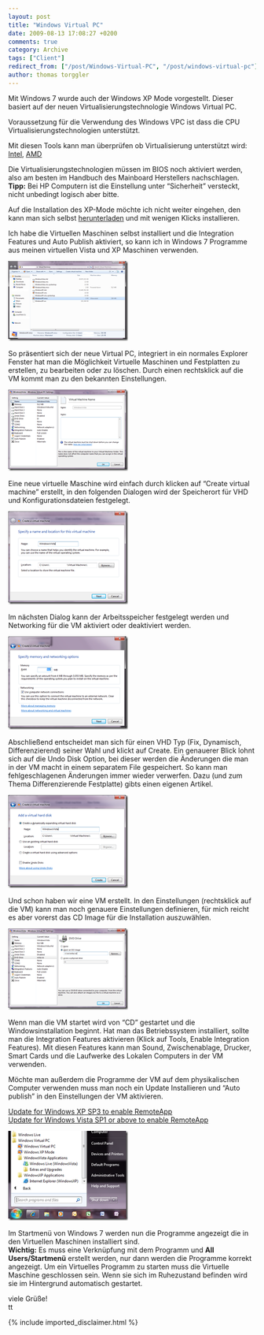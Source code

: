 ```yaml
---
layout: post
title: "Windows Virtual PC"
date: 2009-08-13 17:08:27 +0200
comments: true
category: Archive
tags: ["Client"]
redirect_from: ["/post/Windows-Virtual-PC", "/post/windows-virtual-pc"]
author: thomas torggler
---
```

<!-- more -->
<p>Mit Windows 7 wurde auch der Windows XP Mode vorgestellt. Dieser basiert auf der neuen Virtualisierungstechnologie Windows Virtual PC.</p>  <p>Voraussetzung für die Verwendung des Windows VPC ist dass die CPU Virtualisierungstechnologien unterstützt. </p>  <p>Mit diesen Tools kann man überprüfen ob Virtualisierung unterstützt wird: <a href="http://www.intel.com/support/processors/tools/piu/" target="_blank">Intel</a>, <a href="http://support.amd.com/us/Pages/dynamicDetails.aspx?ListID=c5cd2c08-1432-4756-aafa-4d9dc646342f&amp;ItemID=172" target="_blank">AMD</a></p>  <p>Die Virtualisierungstechnologien müssen im BIOS noch aktiviert werden, also am besten im Handbuch des Mainboard Herstellers nachschlagen.    <br /><strong>Tipp:</strong> Bei HP Computern ist die Einstellung unter “Sicherheit” versteckt, nicht unbedingt logisch aber bitte.</p>  <p>Auf die Installation des XP-Mode möchte ich nicht weiter eingehen, den kann man sich selbst <a href="http://www.microsoft.com/windows/virtual-pc/download.aspx" target="_blank">herunterladen</a> und mit wenigen Klicks installieren.</p>  <p>Ich habe die Virtuellen Maschinen selbst installiert und die Integration Features und Auto Publish aktiviert, so kann ich in Windows 7 Programme aus meinen virtuellen Vista und XP Maschinen verwenden.</p>  <p><a href="/assets/archive/image_38.png"><img style="border-bottom: 0px; border-left: 0px; display: inline; border-top: 0px; border-right: 0px" title="image" border="0" alt="image" src="/assets/archive/image_thumb_38.png" width="244" height="162" /></a> </p>  <p>So präsentiert sich der neue Virtual PC, integriert in ein normales Explorer Fenster hat man die Möglichkeit Virtuelle Maschinen und Festplatten zu erstellen, zu bearbeiten oder zu löschen. Durch einen rechtsklick auf die VM kommt man zu den bekannten Einstellungen.</p>  <p><a href="/assets/archive/image_32.png"><img style="border-right-width: 0px; display: inline; border-top-width: 0px; border-bottom-width: 0px; border-left-width: 0px" title="image" border="0" alt="image" src="/assets/archive/image_thumb_32.png" width="244" height="165" /></a> </p>  <p>Eine neue virtuelle Maschine wird einfach durch klicken auf “Create virtual machine” erstellt, in den folgenden Dialogen wird der Speicherort für VHD und Konfigurationsdateien festgelegt.</p>  <p><a href="/assets/archive/image_33.png"><img style="border-right-width: 0px; display: inline; border-top-width: 0px; border-bottom-width: 0px; border-left-width: 0px" title="image" border="0" alt="image" src="/assets/archive/image_thumb_33.png" width="244" height="189" /></a> </p>  <p>Im nächsten Dialog kann der Arbeitsspeicher festgelegt werden und Networking für die VM aktiviert oder deaktiviert werden.</p>  <p><a href="/assets/archive/image_34.png"><img style="border-right-width: 0px; display: inline; border-top-width: 0px; border-bottom-width: 0px; border-left-width: 0px" title="image" border="0" alt="image" src="/assets/archive/image_thumb_34.png" width="244" height="189" /></a> </p>  <p>Abschließend entscheidet man sich für einen VHD Typ (Fix, Dynamisch, Differenzierend) seiner Wahl und klickt auf Create. Ein genauerer Blick lohnt sich auf die Undo Disk Option, bei dieser werden die Änderungen die man in der VM macht in einem separatem File gespeichert. So kann man fehlgeschlagenen Änderungen immer wieder verwerfen. Dazu (und zum Thema Differenzierende Festplatte) gibts einen eigenen Artikel.</p>  <p><a href="/assets/archive/image_35.png"><img style="border-right-width: 0px; display: inline; border-top-width: 0px; border-bottom-width: 0px; border-left-width: 0px" title="image" border="0" alt="image" src="/assets/archive/image_thumb_35.png" width="244" height="189" /></a>&#160;</p>  <p>Und schon haben wir eine VM erstellt. In den Einstellungen (rechtsklick auf die VM) kann man noch genauere Einstellungen definieren, für mich reicht es aber vorerst das CD Image für die Installation auszuwählen.</p>  <p><a href="/assets/archive/image_36.png"><img style="border-right-width: 0px; display: inline; border-top-width: 0px; border-bottom-width: 0px; border-left-width: 0px" title="image" border="0" alt="image" src="/assets/archive/image_thumb_36.png" width="244" height="165" /></a> </p>  <p>Wenn man die VM startet wird von “CD” gestartet und die Windowsinstallation beginnt. Hat man das Betriebssystem installiert, sollte man die Integration Features aktivieren (Klick auf Tools, Enable Integration Features). Mit diesen Features kann man Sound, Zwischenablage, Drucker, Smart Cards und die Laufwerke des Lokalen Computers in der VM verwenden.</p>  <p>Möchte man außerdem die Programme der VM auf dem physikalischen Computer verwenden muss man noch ein Update Installieren und “Auto publish” in den Einstellungen der VM aktivieren.</p>  <p><a href="http://www.microsoft.com/downloads/details.aspx?FamilyID=e5433d88-685f-4036-b435-570ff53598cd&amp;displaylang=en" target="_blank">Update for Windows XP SP3 to enable RemoteApp</a>     <br /><a href="http://www.microsoft.com/downloads/details.aspx?FamilyID=26a2de17-8355-4e8d-8f33-9211e48651fb&amp;displaylang=en" target="_blank">Update for Windows Vista SP1 or above to enable RemoteApp</a></p>  <p><a href="/assets/archive/image_37.png"><img style="border-right-width: 0px; display: inline; border-top-width: 0px; border-bottom-width: 0px; border-left-width: 0px" title="image" border="0" alt="image" src="/assets/archive/image_thumb_37.png" width="244" height="182" /></a> </p>  <p>Im Startmenü von Windows 7 werden nun die Programme angezeigt die in den Virtuellen Maschinen installiert sind.&#160; <br /><strong>Wichtig:</strong> Es muss eine Verknüpfung mit dem Programm und <strong>All Users/Startmenü</strong> erstellt werden, nur dann werden die Programme korrekt angezeigt. Um ein Virtuelles Programm zu starten muss die Virtuelle Maschine geschlossen sein. Wenn sie sich im Ruhezustand befinden wird sie im Hintergrund automatisch gestartet.</p>  <p>viele Grüße!   <br />tt</p>
{% include imported_disclaimer.html %}
